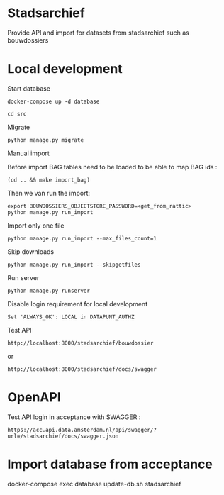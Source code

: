 # Stadsarchief

Provide API and import for datasets from stadsarchief such as bouwdossiers


# Local development

Start database

`docker-compose up -d database
`

`cd src `

Migrate

`python manage.py migrate
`

Manual import


Before import BAG tables need to be loaded to be able to map BAG ids :

```
(cd .. && make import_bag)
```

Then we van run the import:

```
export BOUWDOSSIERS_OBJECTSTORE_PASSWORD=<get_from_rattic>
python manage.py run_import
```

Import only one file

`python manage.py run_import --max_files_count=1`

Skip downloads

`python manage.py run_import --skipgetfiles`


Run server

`python manage.py runserver`


Disable login requirement for local development

`Set 'ALWAYS_OK': LOCAL in DATAPUNT_AUTHZ`

Test API

`http://localhost:8000/stadsarchief/bouwdossier`

or

`http://localhost:8000/stadsarchief/docs/swagger`



# OpenAPI

Test API login in acceptance with SWAGGER :
 
`https://acc.api.data.amsterdam.nl/api/swagger/?url=/stadsarchief/docs/swagger.json`


# Import database from acceptance


docker-compose exec database update-db.sh stadsarchief <your username>
